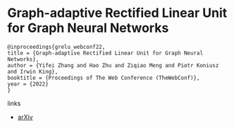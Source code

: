 # Graph-adaptive Rectified Linear Unit for Graph Neural Networks

```
@inproceedings{grelu_webconf22,
title = {Graph-adaptive Rectified Linear Unit for Graph Neural Networks},
author = {Yifei Zhang and Hao Zhu and Ziqiao Meng and Piotr Koniusz and Irwin King},
booktitle = {Proceedings of The Web Conference (TheWebConf)},
year = {2022}
}
```

links
- [arXiv](https://arxiv.org/abs/2202.06281)
